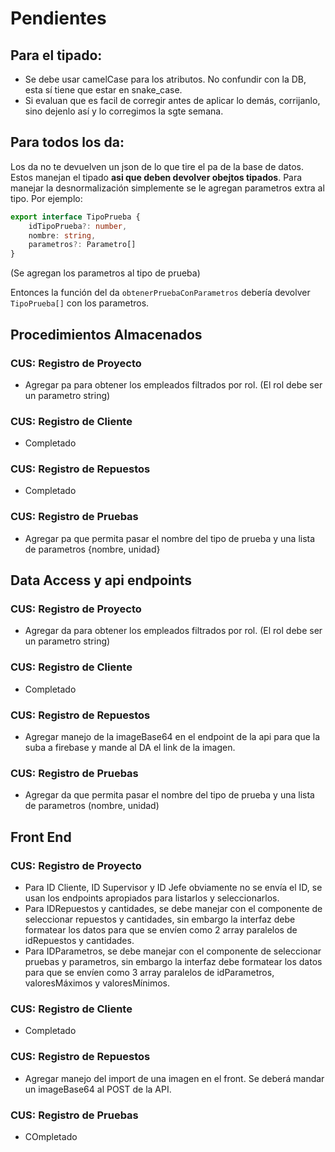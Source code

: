 # Pendientes

## Para el tipado:
- Se debe usar camelCase para los atributos. No confundir con la DB, esta sí tiene que estar en snake_case.
- Si evaluan que es facil de corregir antes de aplicar lo demás, corrijanlo, sino dejenlo así y lo corregimos la sgte semana.

## Para todos los da:
Los da no te devuelven un json de lo que tire el pa de la base de datos. Estos manejan el tipado **asi que deben devolver obejtos tipados**. Para manejar la desnormalización simplemente se le agregan parametros extra al tipo. Por ejemplo:

```ts
export interface TipoPrueba {
    idTipoPrueba?: number,
    nombre: string,
    parametros?: Parametro[]
}
```	
(Se agregan los parametros al tipo de prueba)

Entonces la función del da `obtenerPruebaConParametros` debería devolver `TipoPrueba[]` con los parametros.

## Procedimientos Almacenados

### CUS: Registro de Proyecto

- Agregar pa para obtener los empleados filtrados por rol. (El rol debe ser un parametro string)

### CUS: Registro de Cliente

- Completado

### CUS: Registro de Repuestos

- Completado

### CUS: Registro de Pruebas

- Agregar pa que permita pasar el nombre del tipo de prueba y una lista de parametros {nombre, unidad}

## Data Access y api endpoints

### CUS: Registro de Proyecto

- Agregar da para obtener los empleados filtrados por rol. (El rol debe ser un parametro string)

### CUS: Registro de Cliente

- Completado

### CUS: Registro de Repuestos

- Agregar manejo de la imageBase64 en el endpoint de la api para que la suba a firebase y mande al DA el link de la imagen.

### CUS: Registro de Pruebas

- Agregar da que permita pasar el nombre del tipo de prueba y una lista de parametros (nombre, unidad)

## Front End

### CUS: Registro de Proyecto

- Para ID Cliente, ID Supervisor y ID Jefe obviamente no se envía el ID, se usan los endpoints apropiados para listarlos y seleccionarlos.
- Para IDRepuestos y cantidades, se debe manejar con el componente de seleccionar repuestos y cantidades, sin embargo la interfaz debe formatear los datos para que se envíen como 2 array paralelos de idRepuestos y cantidades.
- Para IDParametros, se debe manejar con el componente de seleccionar pruebas y parametros, sin embargo la interfaz debe formatear los datos para que se envíen como 3 array paralelos de idParametros, valoresMáximos y valoresMínimos.

### CUS: Registro de Cliente

- Completado

### CUS: Registro de Repuestos

- Agregar manejo del import de una imagen en el front. Se deberá mandar un imageBase64 al POST de la API.

### CUS: Registro de Pruebas

- COmpletado